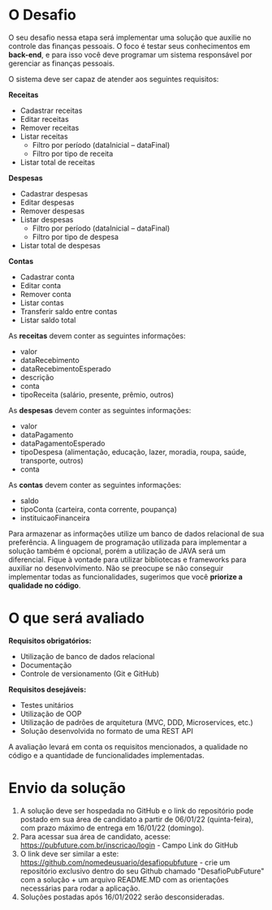 # O Desafio
O seu desafio nessa etapa será implementar uma solução que auxilie no controle das finanças pessoais. O foco é testar seus conhecimentos em **back-end**, e para isso você deve programar um sistema responsável por gerenciar as finanças pessoais.  

O sistema deve ser capaz de atender aos seguintes requisitos:

**Receitas**
* Cadastrar receitas
* Editar receitas
* Remover receitas
* Listar receitas
	+ Filtro por período (dataInicial – dataFinal)
	+ Filtro por tipo de receita
* Listar total de receitas

**Despesas**
* Cadastrar despesas
* Editar despesas
* Remover despesas
* Listar despesas
	+ Filtro por período (dataInicial – dataFinal)
	+ Filtro por tipo de despesa
* Listar total de despesas

**Contas**
* Cadastrar conta
* Editar conta
* Remover conta
* Listar contas
* Transferir saldo entre contas
* Listar saldo total


As **receitas** devem conter as seguintes informações:
* valor
* dataRecebimento
* dataRecebimentoEsperado
* descrição
* conta
* tipoReceita (salário, presente, prêmio, outros)
 
As **despesas** devem conter as seguintes informações:
* valor
* dataPagamento
* dataPagamentoEsperado
* tipoDespesa (alimentação, educação, lazer, moradia, roupa, saúde, transporte, outros)
* conta

As **contas** devem conter as seguintes informações:
* saldo
* tipoConta (carteira, conta corrente, poupança)
* instituicaoFinanceira

Para armazenar as informações utilize um banco de dados relacional de sua preferência. A linguagem de programação utilizada para implementar a solução também é opcional, porém a utilização de JAVA será um diferencial. Fique à vontade para utilizar bibliotecas e frameworks para auxiliar no desenvolvimento. Não se preocupe se não conseguir implementar todas as funcionalidades, sugerimos que você **priorize a qualidade no código**.
 

# O que será avaliado

**Requisitos obrigatórios:**
* Utilização de banco de dados relacional
* Documentação
* Controle de versionamento (Git e GitHub)

**Requisitos desejáveis:**
* Testes unitários
* Utilização de OOP
* Utilização de padrões de arquitetura (MVC, DDD, Microservices, etc.)   
* Solução desenvolvida no formato de uma REST API

A avaliação levará em conta os requisitos mencionados, a qualidade no código e a quantidade de funcionalidades implementadas.
 

# Envio da solução
1. A solução deve ser hospedada no GitHub e o link do repositório pode postado em sua área de candidato a partir de 06/01/22 (quinta-feira), com prazo máximo de entrega em 16/01/22 (domingo).
2. Para acessar sua área de candidato, acesse: https://pubfuture.com.br/inscricao/login - Campo Link do GitHub
3. O link deve ser similar a este: https://github.com/nomedeusuario/desafiopubfuture - crie um repositório exclusivo dentro do seu Github chamado "DesafioPubFuture" com a solução + um arquivo README.MD com as orientações necessárias para rodar a aplicação.
4. Soluções postadas após 16/01/2022 serão desconsideradas.